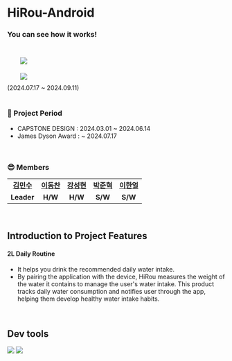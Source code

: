 # HiRou-Android

### You can see how it works!
<br/>

<a href="https://www.youtube.com/watch?v=0itAvftwnco">
        <img 
            src="https://img.shields.io/badge/YouTube-FF0000?style=for-the-badge&logo=YouTube&logoColor=white&link=https://www.youtube.com/watch?v=0itAvftwnco"
            style="height: auto; margin-left: 20px; margin-right: 20px; padding: 10px;"/>
    </a>
    <br>
<a href="https://www.jamesdysonaward.org/ko-KR/2024/project/hirou-hydration-intake-routine">
        <img 
            src="https://img.shields.io/badge/JAMESDYSON-000000?style=for-the-badge&logo=JAMESDYSON&logoColor=white&link=https://www.jamesdysonaward.org/ko-KR/2024/project/hirou-hydration-intake-routine"
            style="height: auto; margin-left: 20px; margin-right: 20px; padding: 10px;"/>
    </a> 
    <br>
    (2024.07.17 ~ 2024.09.11)

<br/>
<br/>

### 📆 Project Period

- CAPSTONE DESIGN : 2024.03.01 ~ 2024.06.14
- James Dyson Award : ~ 2024.07.17

<br/>

### 😎 Members

<table>
   <tr>
    <td align="center"><b><a href="https://github.com/thanx-To-Dev-Minsoo">김민수</a></b></td>
    <td align="center"><b><a href="https://github.com/Chan0322">이동찬</a></b></td>
    <td align="center"><b><a href="https://github.com/KangPeanut">강성현</a></b></td>
    <td align="center"><b><a href="https://github.com/papjukuk">박준혁</a></b></td>
<td align="center"><b><a href="https://github.com/8haneol8">이한얼</a></b></td>
  </tr>
  <tr>
    <td align="center"><b>Leader</b></td>
    <td align="center"><b>H/W</b></td>
    <td align="center"><b>H/W</b></td>
    <td align="center"><b>S/W</b></td>
    <td align="center"><b>S/W</b></td>
  </tr>
</table>

<br/>

## Introduction to Project Features

#### 2L Daily Routine

- It helps you drink the recommended daily water intake.
- By pairing the application with the device, HiRou measures the weight of the water it contains to manage the user's water intake. This product tracks daily water consumption and notifies user through the app, helping them develop healthy water intake habits.
  
<br/>

## Dev tools

<p> 
  <img src="https://img.shields.io/badge/Arduino-00878F?style=for-the-badge&logo=Arduino&logoColor=white"/>
  <img src="https://img.shields.io/badge/github-%23121011.svg?style=for-the-badge&logo=github&logoColor=white">
</p>

<br>
<br>
